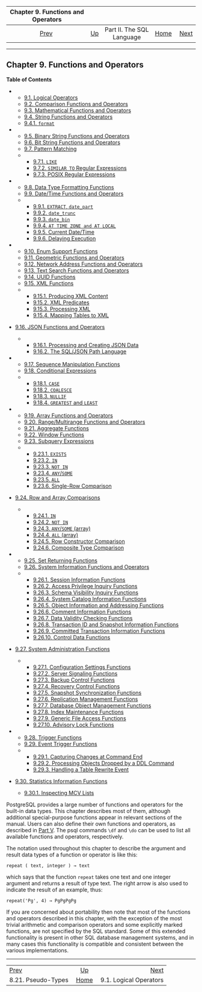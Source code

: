 <!--?xml version="1.0" encoding="UTF-8" standalone="no"?-->

|         Chapter 9. Functions and Operators         |                                            |                           |                                                       |                                                          |
| :------------------------------------------------: | :----------------------------------------- | :-----------------------: | ----------------------------------------------------: | -------------------------------------------------------: |
| [Prev](datatype-pseudo.html "8.21. Pseudo-Types")  | [Up](sql.html "Part II. The SQL Language") | Part II. The SQL Language | [Home](index.html "PostgreSQL 17devel Documentation") |  [Next](functions-logical.html "9.1. Logical Operators") |

***

## Chapter 9. Functions and Operators

**Table of Contents**

*   *   [9.1. Logical Operators](functions-logical.html)
    *   [9.2. Comparison Functions and Operators](functions-comparison.html)
    *   [9.3. Mathematical Functions and Operators](functions-math.html)
    *   [9.4. String Functions and Operators](functions-string.html)

    <!---->

    *   [9.4.1. `format`](functions-string.html#FUNCTIONS-STRING-FORMAT)

*   *   [9.5. Binary String Functions and Operators](functions-binarystring.html)
    *   [9.6. Bit String Functions and Operators](functions-bitstring.html)
    *   [9.7. Pattern Matching](functions-matching.html)

    <!---->

    *   *   [9.7.1. `LIKE`](functions-matching.html#FUNCTIONS-LIKE)
        *   [9.7.2. `SIMILAR TO` Regular Expressions](functions-matching.html#FUNCTIONS-SIMILARTO-REGEXP)
        *   [9.7.3. POSIX Regular Expressions](functions-matching.html#FUNCTIONS-POSIX-REGEXP)

*   *   [9.8. Data Type Formatting Functions](functions-formatting.html)
    *   [9.9. Date/Time Functions and Operators](functions-datetime.html)

    <!---->

    *   *   [9.9.1. `EXTRACT`, `date_part`](functions-datetime.html#FUNCTIONS-DATETIME-EXTRACT)
        *   [9.9.2. `date_trunc`](functions-datetime.html#FUNCTIONS-DATETIME-TRUNC)
        *   [9.9.3. `date_bin`](functions-datetime.html#FUNCTIONS-DATETIME-BIN)
        *   [9.9.4. `AT TIME ZONE and AT LOCAL`](functions-datetime.html#FUNCTIONS-DATETIME-ZONECONVERT)
        *   [9.9.5. Current Date/Time](functions-datetime.html#FUNCTIONS-DATETIME-CURRENT)
        *   [9.9.6. Delaying Execution](functions-datetime.html#FUNCTIONS-DATETIME-DELAY)

*   *   [9.10. Enum Support Functions](functions-enum.html)
    *   [9.11. Geometric Functions and Operators](functions-geometry.html)
    *   [9.12. Network Address Functions and Operators](functions-net.html)
    *   [9.13. Text Search Functions and Operators](functions-textsearch.html)
    *   [9.14. UUID Functions](functions-uuid.html)
    *   [9.15. XML Functions](functions-xml.html)

    <!---->

    *   *   [9.15.1. Producing XML Content](functions-xml.html#FUNCTIONS-PRODUCING-XML)
        *   [9.15.2. XML Predicates](functions-xml.html#FUNCTIONS-XML-PREDICATES)
        *   [9.15.3. Processing XML](functions-xml.html#FUNCTIONS-XML-PROCESSING)
        *   [9.15.4. Mapping Tables to XML](functions-xml.html#FUNCTIONS-XML-MAPPING)

*   [9.16. JSON Functions and Operators](functions-json.html)

    *   *   [9.16.1. Processing and Creating JSON Data](functions-json.html#FUNCTIONS-JSON-PROCESSING)
        *   [9.16.2. The SQL/JSON Path Language](functions-json.html#FUNCTIONS-SQLJSON-PATH)

*   *   [9.17. Sequence Manipulation Functions](functions-sequence.html)
    *   [9.18. Conditional Expressions](functions-conditional.html)

    <!---->

    *   *   [9.18.1. `CASE`](functions-conditional.html#FUNCTIONS-CASE)
        *   [9.18.2. `COALESCE`](functions-conditional.html#FUNCTIONS-COALESCE-NVL-IFNULL)
        *   [9.18.3. `NULLIF`](functions-conditional.html#FUNCTIONS-NULLIF)
        *   [9.18.4. `GREATEST` and `LEAST`](functions-conditional.html#FUNCTIONS-GREATEST-LEAST)

*   *   [9.19. Array Functions and Operators](functions-array.html)
    *   [9.20. Range/Multirange Functions and Operators](functions-range.html)
    *   [9.21. Aggregate Functions](functions-aggregate.html)
    *   [9.22. Window Functions](functions-window.html)
    *   [9.23. Subquery Expressions](functions-subquery.html)

    <!---->

    *   *   [9.23.1. `EXISTS`](functions-subquery.html#FUNCTIONS-SUBQUERY-EXISTS)
        *   [9.23.2. `IN`](functions-subquery.html#FUNCTIONS-SUBQUERY-IN)
        *   [9.23.3. `NOT IN`](functions-subquery.html#FUNCTIONS-SUBQUERY-NOTIN)
        *   [9.23.4. `ANY`/`SOME`](functions-subquery.html#FUNCTIONS-SUBQUERY-ANY-SOME)
        *   [9.23.5. `ALL`](functions-subquery.html#FUNCTIONS-SUBQUERY-ALL)
        *   [9.23.6. Single-Row Comparison](functions-subquery.html#FUNCTIONS-SUBQUERY-SINGLE-ROW-COMP)

*   [9.24. Row and Array Comparisons](functions-comparisons.html)

    *   *   [9.24.1. `IN`](functions-comparisons.html#FUNCTIONS-COMPARISONS-IN-SCALAR)
        *   [9.24.2. `NOT IN`](functions-comparisons.html#FUNCTIONS-COMPARISONS-NOT-IN)
        *   [9.24.3. `ANY`/`SOME` (array)](functions-comparisons.html#FUNCTIONS-COMPARISONS-ANY-SOME)
        *   [9.24.4. `ALL` (array)](functions-comparisons.html#FUNCTIONS-COMPARISONS-ALL)
        *   [9.24.5. Row Constructor Comparison](functions-comparisons.html#ROW-WISE-COMPARISON)
        *   [9.24.6. Composite Type Comparison](functions-comparisons.html#COMPOSITE-TYPE-COMPARISON)

*   *   [9.25. Set Returning Functions](functions-srf.html)
    *   [9.26. System Information Functions and Operators](functions-info.html)

    <!---->

    *   *   [9.26.1. Session Information Functions](functions-info.html#FUNCTIONS-INFO-SESSION)
        *   [9.26.2. Access Privilege Inquiry Functions](functions-info.html#FUNCTIONS-INFO-ACCESS)
        *   [9.26.3. Schema Visibility Inquiry Functions](functions-info.html#FUNCTIONS-INFO-SCHEMA)
        *   [9.26.4. System Catalog Information Functions](functions-info.html#FUNCTIONS-INFO-CATALOG)
        *   [9.26.5. Object Information and Addressing Functions](functions-info.html#FUNCTIONS-INFO-OBJECT)
        *   [9.26.6. Comment Information Functions](functions-info.html#FUNCTIONS-INFO-COMMENT)
        *   [9.26.7. Data Validity Checking Functions](functions-info.html#FUNCTIONS-INFO-VALIDITY)
        *   [9.26.8. Transaction ID and Snapshot Information Functions](functions-info.html#FUNCTIONS-INFO-SNAPSHOT)
        *   [9.26.9. Committed Transaction Information Functions](functions-info.html#FUNCTIONS-INFO-COMMIT-TIMESTAMP)
        *   [9.26.10. Control Data Functions](functions-info.html#FUNCTIONS-INFO-CONTROLDATA)

*   [9.27. System Administration Functions](functions-admin.html)

    *   *   [9.27.1. Configuration Settings Functions](functions-admin.html#FUNCTIONS-ADMIN-SET)
        *   [9.27.2. Server Signaling Functions](functions-admin.html#FUNCTIONS-ADMIN-SIGNAL)
        *   [9.27.3. Backup Control Functions](functions-admin.html#FUNCTIONS-ADMIN-BACKUP)
        *   [9.27.4. Recovery Control Functions](functions-admin.html#FUNCTIONS-RECOVERY-CONTROL)
        *   [9.27.5. Snapshot Synchronization Functions](functions-admin.html#FUNCTIONS-SNAPSHOT-SYNCHRONIZATION)
        *   [9.27.6. Replication Management Functions](functions-admin.html#FUNCTIONS-REPLICATION)
        *   [9.27.7. Database Object Management Functions](functions-admin.html#FUNCTIONS-ADMIN-DBOBJECT)
        *   [9.27.8. Index Maintenance Functions](functions-admin.html#FUNCTIONS-ADMIN-INDEX)
        *   [9.27.9. Generic File Access Functions](functions-admin.html#FUNCTIONS-ADMIN-GENFILE)
        *   [9.27.10. Advisory Lock Functions](functions-admin.html#FUNCTIONS-ADVISORY-LOCKS)

*   *   [9.28. Trigger Functions](functions-trigger.html)
    *   [9.29. Event Trigger Functions](functions-event-triggers.html)

    <!---->

    *   *   [9.29.1. Capturing Changes at Command End](functions-event-triggers.html#PG-EVENT-TRIGGER-DDL-COMMAND-END-FUNCTIONS)
        *   [9.29.2. Processing Objects Dropped by a DDL Command](functions-event-triggers.html#PG-EVENT-TRIGGER-SQL-DROP-FUNCTIONS)
        *   [9.29.3. Handling a Table Rewrite Event](functions-event-triggers.html#PG-EVENT-TRIGGER-TABLE-REWRITE-FUNCTIONS)

*   [9.30. Statistics Information Functions](functions-statistics.html)

    *   [9.30.1. Inspecting MCV Lists](functions-statistics.html#FUNCTIONS-STATISTICS-MCV)

[]()[]()

PostgreSQL provides a large number of functions and operators for the built-in data types. This chapter describes most of them, although additional special-purpose functions appear in relevant sections of the manual. Users can also define their own functions and operators, as described in [Part V](server-programming.html "Part V. Server Programming"). The psql commands `\df` and `\do` can be used to list all available functions and operators, respectively.

The notation used throughout this chapter to describe the argument and result data types of a function or operator is like this:

    repeat ( text, integer ) → text

which says that the function `repeat` takes one text and one integer argument and returns a result of type text. The right arrow is also used to indicate the result of an example, thus:

    repeat('Pg', 4) → PgPgPgPg

If you are concerned about portability then note that most of the functions and operators described in this chapter, with the exception of the most trivial arithmetic and comparison operators and some explicitly marked functions, are not specified by the SQL standard. Some of this extended functionality is present in other SQL database management systems, and in many cases this functionality is compatible and consistent between the various implementations.

***

|                                                    |                                                       |                                                          |
| :------------------------------------------------- | :---------------------------------------------------: | -------------------------------------------------------: |
| [Prev](datatype-pseudo.html "8.21. Pseudo-Types")  |       [Up](sql.html "Part II. The SQL Language")      |  [Next](functions-logical.html "9.1. Logical Operators") |
| 8.21. Pseudo-Types                                 | [Home](index.html "PostgreSQL 17devel Documentation") |                                   9.1. Logical Operators |
